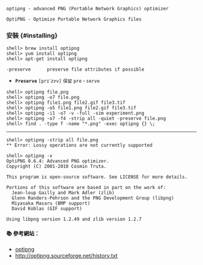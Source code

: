 `optipng - advanced PNG (Portable Network Graphics) optimizer`

`OptiPNG - Optimize Portable Network Graphics files`


### 安裝 {#installing}

```
shell> brew install optipng
shell> yum install optipng
shell> apt-get install optipng
```

`-preserve		preserve file attributes if possible`

- **`Preserve`** `[prɪˋzɝv]` `保留` `pre・serve`

```
shell> optipng file.png
shell> optipng -o7 file.png
shell> optipng file1.png file2.gif file3.tif
shell> optipng -o5 file1.png file2.gif file3.tif
shell> optipng -i1 -o7 -v -full -sim experiment.png
shell> optipng -o7 -f4 -strip all -quiet -preserve file.png 
shell> find . -type f -name "*.png" -exec optipng {} \;
```

---

```
shell> optipng -strip all file.png
** Error: Lossy operations are not currently supported
```

```
shell> optipng -v
OptiPNG 0.6.4: Advanced PNG optimizer.
Copyright (C) 2001-2010 Cosmin Truta.

This program is open-source software. See LICENSE for more details.

Portions of this software are based in part on the work of:
  Jean-loup Gailly and Mark Adler (zlib)
  Glenn Randers-Pehrson and the PNG Development Group (libpng)
  Miyasaka Masaru (BMP support)
  David Koblas (GIF support)

Using libpng version 1.2.49 and zlib version 1.2.7
```

#### :books: 參考網站：
- [optipng](http://optipng.sourceforge.net/)
- http://optipng.sourceforge.net/history.txt
